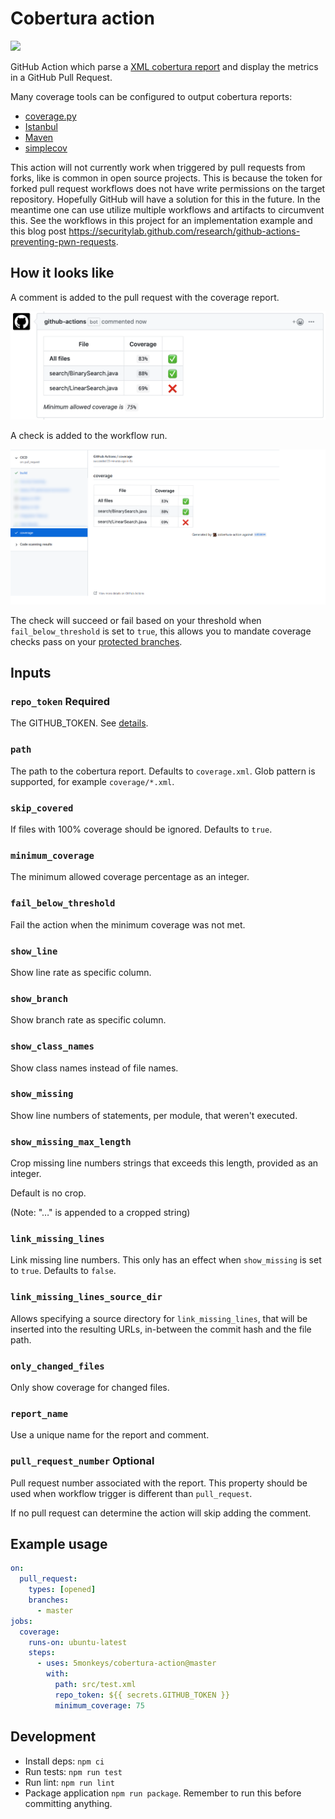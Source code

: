 # Cobertura action

![](https://github.com/5monkeys/cobertura-action/workflows/Test/badge.svg)

GitHub Action which parse a [XML cobertura report](http://cobertura.github.io/cobertura/) and display the metrics in a GitHub Pull Request.

Many coverage tools can be configured to output cobertura reports:

* [coverage.py](https://coverage.readthedocs.io/en/latest/cmd.html#xml-reporting)
* [Istanbul](https://istanbul.js.org/docs/advanced/alternative-reporters/#cobertura)
* [Maven](https://www.mojohaus.org/cobertura-maven-plugin/)
* [simplecov](https://github.com/colszowka/simplecov/blob/master/doc/alternate-formatters.md#simplecov-cobertura)

This action will not currently work when triggered by pull requests from forks, like is common in open source projects.
This is because the token for forked pull request workflows does not have write permissions on the target repository.
Hopefully GitHub will have a solution for this in the future. In the meantime one can use utilize multiple workflows and
artifacts to circumvent this. See the workflows in this project for an implementation example and this blog post https://securitylab.github.com/research/github-actions-preventing-pwn-requests.


## How it looks like

A comment is added to the pull request with the coverage report.

![alt text](img/comment.png "Pull request comment with metrics")

A check is added to the workflow run.

![alt text](img/check.png "Check with metrics")

The check will succeed or fail based on your threshold when `fail_below_threshold` is set to `true`, this allows you to mandate coverage checks pass on your [protected branches](https://docs.github.com/en/github/administering-a-repository/defining-the-mergeability-of-pull-requests/about-protected-branches).

## Inputs

### `repo_token` **Required**

The GITHUB_TOKEN. See [details](https://help.github.com/en/articles/virtual-environments-for-github-actions#github_token-secret).

### `path`

The path to the cobertura report. Defaults to `coverage.xml`. Glob pattern is supported, for example `coverage/*.xml`.

### `skip_covered`

If files with 100% coverage should be ignored. Defaults to `true`.

### `minimum_coverage`

The minimum allowed coverage percentage as an integer.

### `fail_below_threshold`

Fail the action when the minimum coverage was not met.

### `show_line`

Show line rate as specific column.

### `show_branch`

Show branch rate as specific column.

### `show_class_names`

Show class names instead of file names.

### `show_missing`

Show line numbers of statements, per module, that weren't executed.

### `show_missing_max_length`

Crop missing line numbers strings that exceeds this length, provided as an integer.

Default is no crop.

(Note: "&hellip;" is appended to a cropped string)

### `link_missing_lines`

Link missing line numbers. This only has an effect when `show_missing` is set to `true`.
Defaults to `false`.

### `link_missing_lines_source_dir`

Allows specifying a source directory for `link_missing_lines`, that will be inserted
into the resulting URLs, in-between the commit hash and the file path.

### `only_changed_files`

Only show coverage for changed files.

### `report_name`

Use a unique name for the report and comment.

### `pull_request_number` **Optional**

Pull request number associated with the report. This property should be used when workflow trigger is different than `pull_request`.

If no pull request can determine the action will skip adding the comment.

## Example usage

```yaml
on:
  pull_request:
    types: [opened]
    branches:
      - master
jobs:
  coverage:
    runs-on: ubuntu-latest
    steps:
      - uses: 5monkeys/cobertura-action@master
        with:
          path: src/test.xml
          repo_token: ${{ secrets.GITHUB_TOKEN }}
          minimum_coverage: 75
```

## Development

- Install deps: `npm ci`
- Run tests: `npm run test`
- Run lint: `npm run lint`
- Package application `npm run package`. Remember to run this before committing anything.

